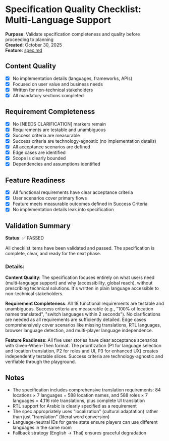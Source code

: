 # Specification Quality Checklist: Multi-Language Support

**Purpose**: Validate specification completeness and quality before proceeding to planning  
**Created**: October 30, 2025  
**Feature**: [spec.md](../spec.md)

## Content Quality

- [x] No implementation details (languages, frameworks, APIs)
- [x] Focused on user value and business needs
- [x] Written for non-technical stakeholders
- [x] All mandatory sections completed

## Requirement Completeness

- [x] No [NEEDS CLARIFICATION] markers remain
- [x] Requirements are testable and unambiguous
- [x] Success criteria are measurable
- [x] Success criteria are technology-agnostic (no implementation details)
- [x] All acceptance scenarios are defined
- [x] Edge cases are identified
- [x] Scope is clearly bounded
- [x] Dependencies and assumptions identified

## Feature Readiness

- [x] All functional requirements have clear acceptance criteria
- [x] User scenarios cover primary flows
- [x] Feature meets measurable outcomes defined in Success Criteria
- [x] No implementation details leak into specification

## Validation Summary

**Status**: ✅ PASSED

All checklist items have been validated and passed. The specification is complete, clear, and ready for the next phase.

### Details:

**Content Quality**: The specification focuses entirely on what users need (multi-language support) and why (accessibility, global reach), without prescribing technical solutions. It's written in plain language accessible to non-technical stakeholders.

**Requirement Completeness**: All 18 functional requirements are testable and unambiguous. Success criteria are measurable (e.g., "100% of location names translated", "switch languages within 2 seconds"). No clarifications are needed as all requirements are sufficiently detailed. Edge cases comprehensively cover scenarios like missing translations, RTL languages, browser language detection, and multi-player language independence.

**Feature Readiness**: All five user stories have clear acceptance scenarios with Given-When-Then format. The prioritization (P1 for language selection and location translation, P2 for roles and UI, P3 for enhanced UX) creates independently testable slices. Success criteria are technology-agnostic and verifiable through the playground.

## Notes

- The specification includes comprehensive translation requirements: 84 locations × 7 languages = 588 location names, and 588 roles × 7 languages = 4,116 role translations, plus complete UI translation
- RTL support for Arabic is clearly specified as a requirement
- The spec appropriately uses "localization" (cultural adaptation) rather than just "translation" (literal word conversion)
- Language-neutral IDs for game state ensure players can use different languages in the same room
- Fallback strategy (English → Thai) ensures graceful degradation
